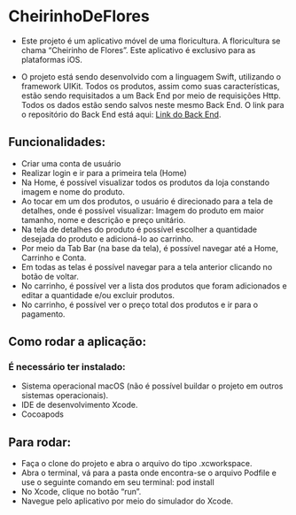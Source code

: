 # CheirinhoDeFlores

- Este projeto é um aplicativo móvel de uma floricultura. A floricultura se chama “Cheirinho de Flores”. Este aplicativo é exclusivo para as plataformas iOS.

- O projeto está sendo desenvolvido com a linguagem Swift, utilizando o framework UIKit. Todos os produtos, assim como suas características, estão sendo requisitados a um Back End por meio de requisições Http. Todos os dados estão sendo salvos neste mesmo Back End. O link para o repositório do Back End está aqui: [Link do Back End](https://github.com/swelencesario/CheirinhoDeFloresBackend).

## Funcionalidades: 

- Criar uma conta de usuário
- Realizar login e ir para a primeira tela (Home)
- Na Home, é possível visualizar todos os produtos da loja constando imagem e nome do produto.
- Ao tocar em um dos produtos, o usuário é direcionado para a tela de detalhes, onde é possível visualizar: Imagem do produto em maior tamanho, nome e descrição e preço unitário.
- Na tela de detalhes do produto é possível escolher a quantidade desejada do produto e adicioná-lo ao carrinho.
- Por meio da Tab Bar (na base da tela), é possível navegar até a Home, Carrinho e Conta.
- Em todas as telas é possível navegar para a tela anterior clicando no botão de voltar.
- No carrinho, é possível ver a lista dos produtos que foram adicionados e editar a quantidade e/ou excluir produtos.
- No carrinho, é possível ver o preço total dos produtos e ir para o pagamento.

## Como rodar a aplicação:

### É necessário ter instalado:

- Sistema operacional macOS (não é possível buildar o projeto em outros sistemas operacionais).
- IDE de desenvolvimento Xcode.
- Cocoapods

## Para rodar:

- Faça o clone do projeto e abra o arquivo do tipo .xcworkspace. 
- Abra o terminal, vá para a pasta onde encontra-se o arquivo Podfile e use o seguinte comando em seu terminal: pod install
- No Xcode, clique no botão “run”.
- Navegue pelo aplicativo por meio do simulador do Xcode.
